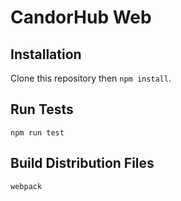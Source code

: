 # CandorHub Web

## Installation

Clone this repository then `npm install`.

## Run Tests

`npm run test`

## Build Distribution Files

`webpack`

